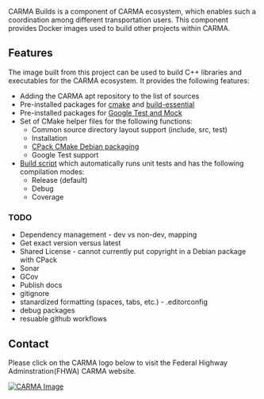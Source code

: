 CARMA Builds  is a component of CARMA ecosystem, which enables such a coordination among different transportation users. This component provides Docker images used to build other projects within CARMA.

## Features

The image built from this project can be used to build C++ libraries and executables for the CARMA ecosystem.  It provides the following features:

* Adding the CARMA apt repository to the list of sources
* Pre-installed packages for [cmake](https://cmake.org/) and [build-essential](https://packages.ubuntu.com/jammy/build-essential)
* Pre-installed packages for [Google Test and Mock](https://google.github.io/googletest/)
* Set of CMake helper files for the following functions:
  * Common source directory layout support (include, src, test)
  * Installation
  * [CPack CMake Debian packaging](https://cmake.org/cmake/help/latest/cpack_gen/deb.html)
  * Google Test support
* [Build script](scripts/build_script.sh) which automatically runs unit tests and has the following compilation modes:
  * Release (default)
  * Debug
  * Coverage

### TODO

* Dependency management - dev vs non-dev, mapping
* Get exact version versus latest
* Shared License - cannot currently put copyright in a Debian package with CPack
* Sonar
* GCov
* Publish docs
* gitignore
* stanardized formatting (spaces, tabs, etc.) - .editorconfig
* debug packages
* resuable github workflows

## Contact
Please click on the CARMA logo below to visit the Federal Highway Adminstration(FHWA) CARMA website.

[![CARMA Image](https://raw.githubusercontent.com/usdot-fhwa-stol/CARMAPlatform/develop/docs/image/CARMA_icon.png)](https://highways.dot.gov/research/research-programs/operations/CARMA)

